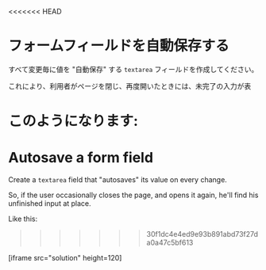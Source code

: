 
<<<<<<< HEAD
# フォームフィールドを自動保存する

すべて変更毎に値を "自動保存" する `textarea` フィールドを作成してください。

これにより、利用者がページを閉じ、再度開いたときには、未完了の入力が表

このようになります:
=======
# Autosave a form field

Create a `textarea` field that "autosaves" its value on every change.

So, if the user occasionally closes the page, and opens it again, he'll find his unfinished input at place.

Like this:
>>>>>>> 30f1dc4e4ed9e93b891abd73f27da0a47c5bf613

[iframe src="solution" height=120]
